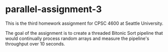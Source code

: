 # parallel-assignment-3

This is the third homework assignment for CPSC 4600 at Seattle University.

The goal of the assignment is to create a threaded Bitonic Sort pipeline that would continually process random arrays
and measure the pipeline's throughput over 10 seconds.
